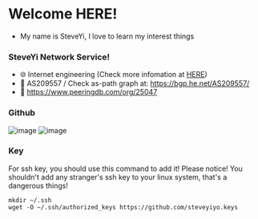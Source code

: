 # Welcome HERE!

 - My name is SteveYi, I love to learn my interest things

### SteveYi Network Service!
 - 🌐 Internet engineering (Check more infomation at [HERE](https://internet.steveyi.net))
 - 🌱 AS209557 / Check as-path graph at: https://bgp.he.net/AS209557/
 - 👼 https://www.peeringdb.com/org/25047

### Github
![image](https://github-readme-stats.vercel.app/api?username=steveyiyo&show_icons=true&hide_border=true&icon_color=586069&title_color=a0a9af)
![image](https://github-readme-stats.vercel.app/api/top-langs/?username=sukkaw&layout=compact&hide_border=true&title_color=a0a9af)

### Key

For ssh key, you should use this command to add it!
Please notice! You shouldn't add any stranger's ssh key to your linux system, that's a dangerous things!
```
mkdir ~/.ssh
wget -O ~/.ssh/authorized_keys https://github.com/steveyiyo.keys
```
